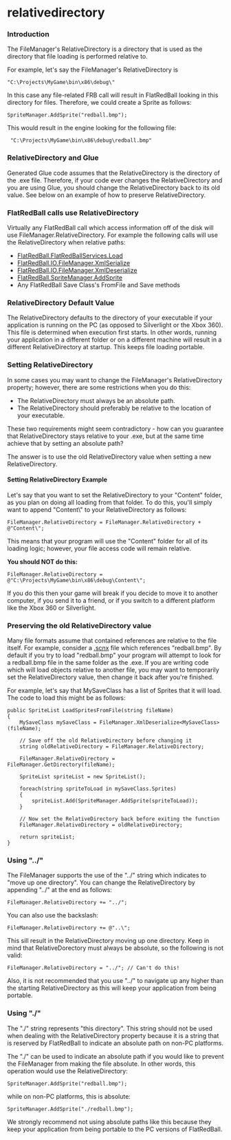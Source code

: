 # relativedirectory

### Introduction

The FileManager's RelativeDirectory is a directory that is used as the directory that file loading is performed relative to.

For example, let's say the FileManager's RelativeDirectory is

```
"C:\Projects\MyGame\bin\x86\debug\"
```

In this case any file-related FRB call will result in FlatRedBall looking in this directory for files. Therefore, we could create a Sprite as follows:

```
SpriteManager.AddSprite("redball.bmp");
```

This would result in the engine looking for the following file:

```
 "C:\Projects\MyGame\bin\x86\debug\redball.bmp"
```

### RelativeDirectory and Glue

Generated Glue code assumes that the RelativeDirectory is the directory of the .exe file. Therefore, if your code ever changes the RelativeDirectory and you are using Glue, you should change the RelativeDirectory back to its old value. See below on an example of how to preserve RelativeDirectory.

### FlatRedBall calls use RelativeDirectory

Virtually any FlatRedBall call which access information off of the disk will use FileManager.RelativeDirectory. For example the following calls will use the RelativeDirectory when relative paths:

* [FlatRedBall.FlatRedBallServices.Load](../../../../../frb/docs/index.php)
* [FlatRedBall.IO.FileManager.XmlSerialize](../../../../../frb/docs/index.php)
* [FlatRedBall.IO.FileManager.XmlDeserialize](../../../../../frb/docs/index.php)
* [FlatRedBall.SpriteManager.AddSprite](../../../../../frb/docs/index.php)
* Any FlatRedBall Save Class's FromFile and Save methods

### RelativeDirectory Default Value

The RelativeDirectory defaults to the directory of your executable if your application is running on the PC (as opposed to Silverlight or the Xbox 360). This file is determined when execution first starts. In other words, running your application in a different folder or on a different machine will result in a different RelativeDirectory at startup. This keeps file loading portable.

### Setting RelativeDirectory

In some cases you may want to change the FileManager's RelativeDirectory property; however, there are some restrictions when you do this:

* The RelativeDirectory must always be an absolute path.
* The RelativeDirectory should preferably be relative to the location of your executable.

These two requirements might seem contradictory - how can you guarantee that RelativeDirectory stays relative to your .exe, but at the same time achieve that by setting an absolute path?

The answer is to use the old RelativeDirectory value when setting a new RelativeDirectory.

#### Setting RelativeDirectory Example

Let's say that you want to set the RelativeDirectory to your "Content" folder, as you plan on doing all loading from that folder. To do this, you'll simply want to append "Content\\" to your RelativeDirectory as follows:

```
FileManager.RelativeDirectory = FileManager.RelativeDirectory + @"Content\";
```

This means that your program will use the "Content" folder for all of its loading logic; however, your file access code will remain relative.

**You should NOT do this:**

```
FileManager.RelativeDirectory = @"C:\Projects\MyGame\bin\x86\debug\Content\";
```

If you do this then your game will break if you decide to move it to another computer, if you send it to a friend, or if you switch to a different platform like the Xbox 360 or Silverlight.

### Preserving the old RelativeDirectory value

Many file formats assume that contained references are relative to the file itself. For example, consider a [.scnx](../../../../../frb/docs/index.php) file which references "redball.bmp". By default if you try to load "redball.bmp" your program will attempt to look for a redball.bmp file in the same folder as the .exe. If you are writing code which will load objects relative to another file, you may want to temporarily set the RelativeDirectory value, then change it back after you're finished.

For example, let's say that MySaveClass has a list of Sprites that it will load. The code to load this might be as follows:

```
public SpriteList LoadSpritesFromFile(string fileName)
{
    MySaveClass mySaveClass = FileManager.XmlDeserialize<MySaveClass>(fileName);

    // Save off the old RelativeDirectory before changing it
    string oldRelativeDirectory = FileManager.RelativeDirectory;

    FileManager.RelativeDirectory = FileManager.GetDirectory(fileName);

    SpriteList spriteList = new SpriteList();

    foreach(string spriteToLoad in mySaveClass.Sprites)
    {
        spriteList.Add(SpriteManager.AddSprite(spriteToLoad));
    }

    // Now set the RelativeDirectory back before exiting the function
    FileManager.RelativeDirectory = oldRelativeDirectory;
   
    return spriteList;
}
```

### Using "../"

The FileManager supports the use of the "../" string which indicates to "move up one directory". You can change the RelativeDirectory by appending "../" at the end as follows:

```
FileManager.RelativeDirectory += "../";
```

You can also use the backslash:

```
FileManager.RelativeDirectory += @"..\";
```

This sill result in the RelativeDirectory moving up one directory. Keep in mind that RelativeDorectory must always be absolute, so the following is not valid:

```
FileManager.RelativeDirectory = "../"; // Can't do this!
```

Also, it is not recommended that you use "../" to navigate up any higher than the starting RelativeDirectory as this will keep your application from being portable.

### Using "./"

The "./" string represents "this directory". This string should not be used when dealing with the RelativeDirectory property because it is a string that is reserved by FlatRedBall to indicate an absolute path on non-PC platforms.

The "./" can be used to indicate an absolute path if you would like to prevent the FileManager from making the file absolute. In other words, this operation would use the RelativeDirectory:

```
SpriteManager.AddSprite("redball.bmp");
```

while on non-PC platforms, this is absolute:

```
SpriteManager.AddSprite("./redball.bmp");
```

We strongly recommend not using absolute paths like this because they keep your application from being portable to the PC versions of FlatRedBall.
